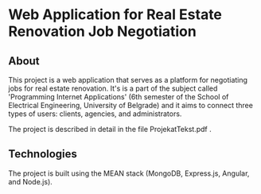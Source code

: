 # Web Application for Real Estate Renovation Job Negotiation

## About

This project is a web application that serves as a platform for negotiating jobs for real estate renovation. It's is a part of the subject called 'Programming Internet Applications' (6th semester of the School of Electrical Engineering, University of Belgrade) and it aims to connect three types of users: clients, agencies, and administrators. 

The project is described in detail in the file ProjekatTekst.pdf .

## Technologies

The project is built using the MEAN stack (MongoDB, Express.js, Angular, and Node.js).
